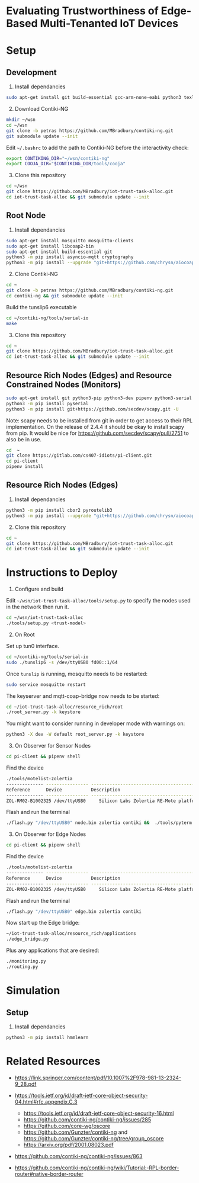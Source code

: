 # Evaluating Trustworthiness of Edge-Based Multi-Tenanted IoT Devices

# Setup

## Development

1. Install dependancies

```bash
sudo apt-get install git build-essential gcc-arm-none-eabi python3 texlive-extra-utils cm-super texlive-latex-extra dvipng poppler-utils
```

2. Download Contiki-NG

```bash
mkdir ~/wsn
cd ~/wsn
git clone -b petras https://github.com/MBradbury/contiki-ng.git
git submodule update --init
```

Edit `~/.bashrc` to add the path to Contiki-NG before the interactivity check:
```bash
export CONTIKING_DIR="~/wsn/contiki-ng"
export COOJA_DIR="$CONTIKING_DIR/tools/cooja"
```

3. Clone this repository

```bash
cd ~/wsn
git clone https://github.com/MBradbury/iot-trust-task-alloc.git
cd iot-trust-task-alloc && git submodule update --init
```


## Root Node

1. Install dependancies

```bash
sudo apt-get install mosquitto mosquitto-clients
sudo apt-get install libcoap2-bin
sudo apt-get install build-essential git
python3 -m pip install asyncio-mqtt cryptography
python3 -m pip install --upgrade "git+https://github.com/chrysn/aiocoap#egg=aiocoap[all]"
```

2. Clone Contiki-NG

```bash
cd ~
git clone -b petras https://github.com/MBradbury/contiki-ng.git
cd contiki-ng && git submodule update --init
```

Build the tunslip6 executable
```bash
cd ~/contiki-ng/tools/serial-io
make
```

3. Clone this repository

```bash
cd ~
git clone https://github.com/MBradbury/iot-trust-task-alloc.git
cd iot-trust-task-alloc && git submodule update --init
```

## Resource Rich Nodes (Edges) and Resource Constrained Nodes (Monitors)

```bash
sudo apt-get install git python3-pip python3-dev pipenv python3-serial
python3 -m pip install pyserial
python3 -m pip install git+https://github.com/secdev/scapy.git -U
```

Note: scapy needs to be installed from git in order to get access to their RPL implementation. On the release of 2.4.4 it should be okay to install scapy from pip. It would be nice for https://github.com/secdev/scapy/pull/2751 to also be in use.

```bash
cd  ~
git clone https://gitlab.com/cs407-idiots/pi-client.git
cd pi-client
pipenv install
```

## Resource Rich Nodes (Edges)

1. Install dependancies

```bash
python3 -m pip install cbor2 pyroutelib3
python3 -m pip install --upgrade "git+https://github.com/chrysn/aiocoap#egg=aiocoap[all]"
```

2. Clone this repository

```bash
cd ~
git clone https://github.com/MBradbury/iot-trust-task-alloc.git
cd iot-trust-task-alloc && git submodule update --init
```


# Instructions to Deploy

1. Configure and build

Edit `~/wsn/iot-trust-task-alloc/tools/setup.py` to specify the nodes used in the network then run it.


```bash
cd ~/wsn/iot-trust-task-alloc
./tools/setup.py <trust-model>
```

2. On Root

Set up tun0 interface.
```bash
cd ~/contiki-ng/tools/serial-io
sudo ./tunslip6 -s /dev/ttyUSB0 fd00::1/64
```

Once `tunslip` is running, mosquitto needs to be restarted:
```bash
sudo service mosquitto restart
```

The keyserver and mqtt-coap-bridge now needs to be started:
```bash
cd ~/iot-trust-task-alloc/resource_rich/root
./root_server.py -k keystore
```

You might want to consider running in developer mode with warnings on:
```bash
python3 -X dev -W default root_server.py -k keystore
```

3. On Observer for Sensor Nodes

```bash
cd pi-client && pipenv shell
```

Find the device
```bash
./tools/motelist-zolertia
-------------- ---------------- ---------------------------------------------
Reference      Device           Description
-------------- ---------------- ---------------------------------------------
ZOL-RM02-B1002325 /dev/ttyUSB0     Silicon Labs Zolertia RE-Mote platform
```

Flash and run the terminal
```bash
./flash.py "/dev/ttyUSB0" node.bin zolertia contiki &&  ./tools/pyterm -b 115200 -p /dev/ttyUSB0
```

3. On Observer for Edge Nodes

```bash
cd pi-client && pipenv shell
```

Find the device
```bash
./tools/motelist-zolertia
-------------- ---------------- ---------------------------------------------
Reference      Device           Description
-------------- ---------------- ---------------------------------------------
ZOL-RM02-B1002325 /dev/ttyUSB0     Silicon Labs Zolertia RE-Mote platform
```

Flash and run the terminal
```bash
./flash.py "/dev/ttyUSB0" edge.bin zolertia contiki
```

Now start up the Edge bridge:
```bash
~/iot-trust-task-alloc/resource_rich/applications
./edge_bridge.py
```

Plus any applications that are desired:
```bash
./monitoring.py
./routing.py
```

# Simulation

## Setup

1. Install dependancies

```bash
python3 -m pip install hmmlearn
```


# Related Resources

 - https://link.springer.com/content/pdf/10.1007%2F978-981-13-2324-9_28.pdf
 - https://tools.ietf.org/id/draft-ietf-core-object-security-04.html#rfc.appendix.C.3 
    - https://tools.ietf.org/id/draft-ietf-core-object-security-16.html
    - https://github.com/contiki-ng/contiki-ng/issues/285
    - https://github.com/core-wg/oscore
    - https://github.com/Gunzter/contiki-ng and https://github.com/Gunzter/contiki-ng/tree/group_oscore
    - https://arxiv.org/pdf/2001.08023.pdf

 - https://github.com/contiki-ng/contiki-ng/issues/863

 - https://github.com/contiki-ng/contiki-ng/wiki/Tutorial:-RPL-border-router#native-border-router
